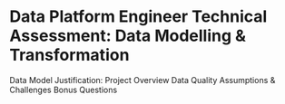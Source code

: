 # Data Platform Engineer Technical Assessment: Data Modelling & Transformation

Data Model Justification:
Project Overview
Data Quality 
Assumptions & Challenges
Bonus Questions
